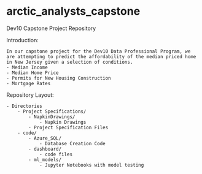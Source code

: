 # arctic_analysts_capstone
Dev10 Capstone Project Repository

Introduction:

    In our capstone project for the Dev10 Data Professional Program, we are attempting to predict the affordability of the median priced home in New Jersey given a selection of conditions.
    - Median Income
    - Median Home Price
    - Permits for New Housing Construction
    - Mortgage Rates
    
Repository Layout:

    - Directories
        - Project Specifications/
            - NapkinDrawings/
                - Napkin Drawings
            - Project Specification Files
        - code/
            - Azure_SQL/
                - Database Creation Code
            - dashboard/
                - code files
            - ml_models/
                - Jupyter Notebooks with model testing
